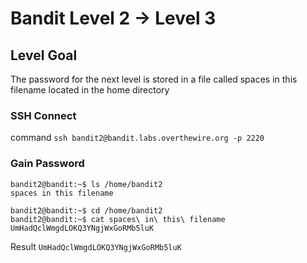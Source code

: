 # Bandit Level 2 → Level 3

## Level Goal

The password for the next level is stored in a file called spaces in this filename located in the home directory

### SSH Connect

command `ssh bandit2@bandit.labs.overthewire.org -p 2220`


### Gain Password

```
bandit2@bandit:~$ ls /home/bandit2
spaces in this filename

bandit2@bandit:~$ cd /home/bandit2
bandit2@bandit:~$ cat spaces\ in\ this\ filename 
UmHadQclWmgdLOKQ3YNgjWxGoRMb5luK

```

Result `UmHadQclWmgdLOKQ3YNgjWxGoRMb5luK`

